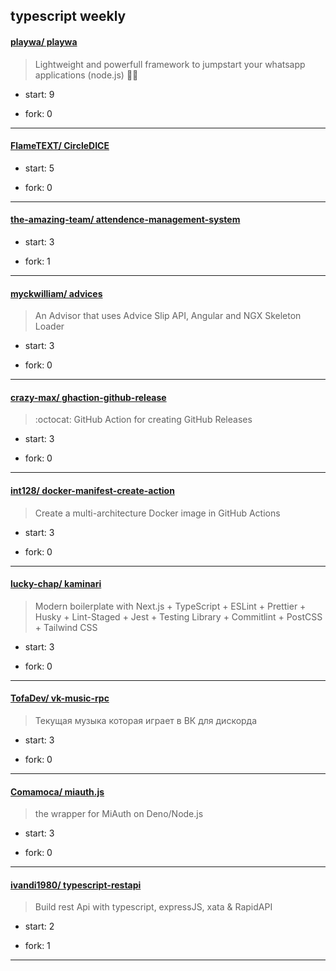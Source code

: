 ## typescript weekly

#### [playwa/ playwa](https://github.com/playwa/playwa)
>  Lightweight and powerfull framework to jumpstart your whatsapp applications (node.js) 🗿🍷
+ start: 9
+ fork: 0
---
#### [FlameTEXT/ CircleDICE](https://github.com/FlameTEXT/CircleDICE)
>  
+ start: 5
+ fork: 0
---
#### [the-amazing-team/ attendence-management-system](https://github.com/the-amazing-team/attendence-management-system)
>  
+ start: 3
+ fork: 1
---
#### [myckwilliam/ advices](https://github.com/myckwilliam/advices)
>  An Advisor that uses Advice Slip API, Angular and NGX Skeleton Loader
+ start: 3
+ fork: 0
---
#### [crazy-max/ ghaction-github-release](https://github.com/crazy-max/ghaction-github-release)
>  :octocat: GitHub Action for creating GitHub Releases
+ start: 3
+ fork: 0
---
#### [int128/ docker-manifest-create-action](https://github.com/int128/docker-manifest-create-action)
>  Create a multi-architecture Docker image in GitHub Actions
+ start: 3
+ fork: 0
---
#### [lucky-chap/ kaminari](https://github.com/lucky-chap/kaminari)
>  Modern boilerplate with Next.js + TypeScript + ESLint + Prettier + Husky + Lint-Staged + Jest + Testing Library + Commitlint + PostCSS + Tailwind CSS
+ start: 3
+ fork: 0
---
#### [TofaDev/ vk-music-rpc](https://github.com/TofaDev/vk-music-rpc)
>  Текущая музыка которая играет в ВК для дискорда
+ start: 3
+ fork: 0
---
#### [Comamoca/ miauth.js](https://github.com/Comamoca/miauth.js)
>  the wrapper for MiAuth on Deno/Node.js
+ start: 3
+ fork: 0
---
#### [ivandi1980/ typescript-restapi](https://github.com/ivandi1980/typescript-restapi)
>  Build rest Api with typescript, expressJS, xata & RapidAPI
+ start: 2
+ fork: 1
---